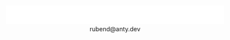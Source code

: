 <!-- <p align="center" style="text-align:center;font-size:3em" >
	(/¯◡ ‿ ◡)/¯ ~ 
	<span style="max-height:1.3em;margin-bottom:-0.25em;">
		<img src="./logo_down_anim.svg"/>
	</span>
</p> -->

<p align="center">
	
<img src="./main.svg"/>
	rubend@anty.dev
</p>
